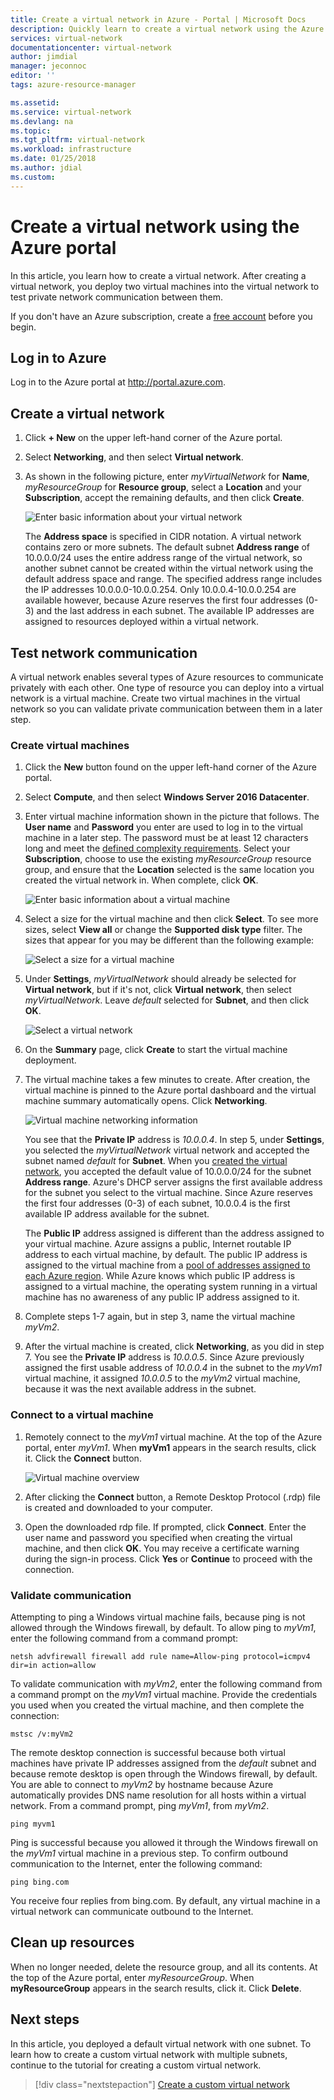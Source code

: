 ```yaml
---
title: Create a virtual network in Azure - Portal | Microsoft Docs
description: Quickly learn to create a virtual network using the Azure portal. A virtual network enables many types of Azure resources to communicate privately with each other.
services: virtual-network
documentationcenter: virtual-network
author: jimdial
manager: jeconnoc
editor: ''
tags: azure-resource-manager

ms.assetid: 
ms.service: virtual-network
ms.devlang: na
ms.topic: 
ms.tgt_pltfrm: virtual-network
ms.workload: infrastructure
ms.date: 01/25/2018
ms.author: jdial
ms.custom: 
---
```


# Create a virtual network using the Azure portal

In this article, you learn how to create a virtual network. After creating a virtual network, you deploy two virtual machines into the virtual network to test private network communication between them.

If you don't have an Azure subscription, create a [free account](https://azure.microsoft.com/free/?WT.mc_id=A261C142F) before you begin.

## Log in to Azure 

Log in to the Azure portal at http://portal.azure.com.

## Create a virtual network

1. Click **+ New** on the upper left-hand corner of the Azure portal.

2. Select **Networking**, and then select **Virtual network**.

3. As shown in the following picture, enter *myVirtualNetwork* for **Name**, *myResourceGroup* for **Resource group**, select a **Location** and your **Subscription**, accept the remaining defaults, and then click **Create**. 

    ![Enter basic information about your virtual network](./media/quick-create-portal/virtual-network.png)

    The **Address space** is specified in CIDR notation. A virtual network contains zero or more subnets. The default subnet **Address range** of 10.0.0.0/24 uses the entire address range of the virtual network, so another subnet cannot be created within the virtual network using the default address space and range. The specified address range includes the IP addresses 10.0.0.0-10.0.0.254. Only 10.0.0.4-10.0.0.254 are available however, because Azure reserves the first four addresses (0-3) and the last address in each subnet. The available IP addresses are assigned to resources deployed within a virtual network.

## Test network communication

A virtual network enables several types of Azure resources to communicate privately with each other. One type of resource you can deploy into a virtual network is a virtual machine. Create two virtual machines in the virtual network so you can validate private communication between them in a later step.

### Create virtual machines

1. Click the **New** button found on the upper left-hand corner of the Azure portal.

2. Select **Compute**, and then select **Windows Server 2016 Datacenter**.

3. Enter virtual machine information shown in the picture that follows. The **User name** and **Password** you enter are used to log in to the virtual machine in a later step. The password must be at least 12 characters long and meet the [defined complexity requirements](../virtual-machines/windows/faq.md?toc=%2fazure%2fvirtual-network%2ftoc.json#what-are-the-password-requirements-when-creating-a-vm). Select your **Subscription**, choose to use the existing *myResourceGroup* resource group, and ensure that the **Location** selected is the same location you created the virtual network in. When complete, click **OK**.

    ![Enter basic information about a virtual machine](./media/quick-create-portal/virtual-machine-basics.png)

4. Select a size for the virtual machine and then click **Select**. To see more sizes, select **View all** or change the **Supported disk type** filter. The sizes that appear for you may be different than the following example: 

    ![Select a size for a virtual machine](./media/quick-create-portal/virtual-machine-size.png)

5. Under **Settings**, *myVirtualNetwork* should already be selected for **Virtual network**, but if it's not, click **Virtual network**, then select *myVirtualNetwork*. Leave *default* selected for **Subnet**, and then click **OK**.

    ![Select a virtual network](./media/quick-create-portal/virtual-machine-network-settings.png)

6. On the **Summary** page, click **Create** to start the virtual machine deployment. 

7. The virtual machine takes a few minutes to create. After creation, the virtual machine is pinned to the Azure portal dashboard and the virtual machine summary automatically opens. Click **Networking**.

    ![Virtual machine networking information](./media/quick-create-portal/virtual-machine-networking.png)

    You see that the **Private IP** address is *10.0.0.4*. In step 5, under **Settings**, you selected the *myVirtualNetwork* virtual network and accepted the subnet named *default* for **Subnet**. When you [created the virtual network](#create-a-virtual-network), you accepted the default value of 10.0.0.0/24 for the subnet **Address range**. Azure's DHCP server assigns the first available address for the subnet you select to the virtual machine. Since Azure reserves the first four addresses (0-3) of each subnet, 10.0.0.4 is the first available IP address available for the subnet.

    The **Public IP** address assigned is different than the address assigned to your virtual machine. Azure assigns a public, Internet routable IP address to each virtual machine, by default. The public IP address is assigned to the virtual machine from a [pool of addresses assigned to each Azure region](https://www.microsoft.com/download/details.aspx?id=41653). While Azure knows which public IP address is assigned to a virtual machine, the operating system running in a virtual machine has no awareness of any public IP address assigned to it.

8. Complete steps 1-7 again, but in step 3, name the virtual machine *myVm2*. 

9. After the virtual machine is created, click **Networking**, as you did in step 7. You see the **Private IP** address is *10.0.0.5*. Since Azure previously assigned the first usable address of *10.0.0.4* in the subnet to the *myVm1* virtual machine, it assigned *10.0.0.5* to the *myVm2* virtual machine, because it was the next available address in the subnet.

### Connect to a virtual machine

1. Remotely connect to the *myVm1* virtual machine. At the top of the Azure portal, enter *myVm1*. When **myVm1** appears in the search results, click it. Click the **Connect** button.

    ![Virtual machine overview](./media/quick-create-portal/virtual-machine-overview.png)

2. After clicking the **Connect** button, a Remote Desktop Protocol (.rdp) file is created and downloaded to your computer.  

3. Open the downloaded rdp file. If prompted, click **Connect**. Enter the user name and password you specified when creating the virtual machine, and then click **OK**. You may receive a certificate warning during the sign-in process. Click **Yes** or **Continue** to proceed with the connection.

### Validate communication

Attempting to ping a Windows virtual machine fails, because ping is not allowed through the Windows firewall, by default. To allow ping to *myVm1*, enter the following command from a command prompt:

```
netsh advfirewall firewall add rule name=Allow-ping protocol=icmpv4 dir=in action=allow
```

To validate communication with *myVm2*, enter the following command from a command prompt on the *myVm1* virtual machine. Provide the credentials you used when you created the virtual machine, and then complete the connection:

```
mstsc /v:myVm2
```

The remote desktop connection is successful because both virtual machines have private IP addresses assigned from the *default* subnet and because remote desktop is open through the Windows firewall, by default. You are able to connect to *myVm2* by hostname because Azure automatically provides DNS name resolution for all hosts within a virtual network. From a command prompt, ping *myVm1*, from *myVm2*.

```
ping myvm1
```

Ping is successful because you allowed it through the Windows firewall on the *myVm1* virtual machine in a previous step. To confirm outbound communication to the Internet, enter the following command:

```
ping bing.com
```

You receive four replies from bing.com. By default, any virtual machine in a virtual network can communicate outbound to the Internet.

## Clean up resources

When no longer needed, delete the resource group, and all its contents. At the top of the Azure portal, enter *myResourceGroup*. When **myResourceGroup** appears in the search results, click it. Click **Delete**.

## Next steps

In this article, you deployed a default virtual network with one subnet. To learn how to create a custom virtual network with multiple subnets, continue to the tutorial for creating a custom virtual network.

> [!div class="nextstepaction"]
> [Create a custom virtual network](virtual-networks-create-vnet-arm-pportal.md#portal)
